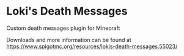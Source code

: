 # Loki's Death Messages
Custom death messages plugin for Minecraft

Downloads and more information can be found at https://www.spigotmc.org/resources/lokis-death-messages.55023/
